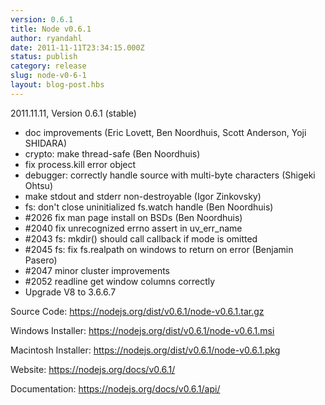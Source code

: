```yaml
---
version: 0.6.1
title: Node v0.6.1
author: ryandahl
date: 2011-11-11T23:34:15.000Z
status: publish
category: release
slug: node-v0-6-1
layout: blog-post.hbs
---
```


2011.11.11, Version 0.6.1 (stable)
<ul><li>doc improvements (Eric Lovett, Ben Noordhuis, Scott Anderson, Yoji SHIDARA)</li>
<li>crypto: make thread-safe (Ben Noordhuis)</li>
<li>fix process.kill error object</li>
<li>debugger: correctly handle source with multi-byte characters (Shigeki Ohtsu)</li>
<li>make stdout and stderr non-destroyable (Igor Zinkovsky)</li>
<li>fs: don't close uninitialized fs.watch handle (Ben Noordhuis)</li>
<li>#2026 fix man page install on BSDs (Ben Noordhuis)</li>
<li>#2040 fix unrecognized errno assert in uv_err_name</li>
<li>#2043 fs: mkdir() should call callback if mode is omitted</li>
<li>#2045 fs: fix fs.realpath on windows to return on error (Benjamin Pasero)</li>
<li>#2047 minor cluster improvements</li>
<li>#2052 readline get window columns correctly</li>
<li>Upgrade V8 to 3.6.6.7</li></ul>

Source Code: <a href="https://nodejs.org/dist/v0.6.1/node-v0.6.1.tar.gz">https://nodejs.org/dist/v0.6.1/node-v0.6.1.tar.gz</a>

Windows Installer: <a href="https://nodejs.org/dist/v0.6.1/node-v0.6.1.msi">https://nodejs.org/dist/v0.6.1/node-v0.6.1.msi</a>

Macintosh Installer: <a href="https://nodejs.org/dist/v0.6.1/node-v0.6.1.pkg">https://nodejs.org/dist/v0.6.1/node-v0.6.1.pkg</a>

Website: <a href="https://nodejs.org/docs/v0.6.1/">https://nodejs.org/docs/v0.6.1/</a>

Documentation: <a href="https://nodejs.org/docs/v0.6.1/api/">https://nodejs.org/docs/v0.6.1/api/</a>
